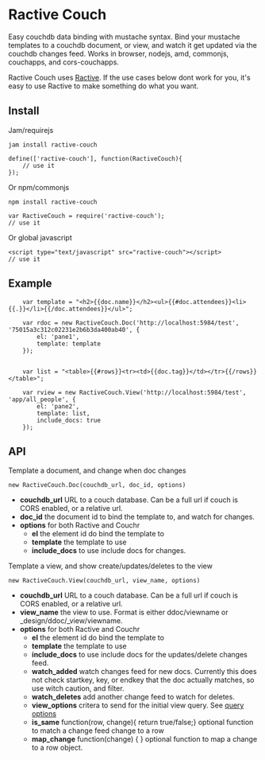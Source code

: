 Ractive Couch
==============

Easy couchdb data binding with mustache syntax. Bind your mustache templates to a couchdb document, or view, and watch it get updated via the couchdb changes feed. Works in browser, nodejs, amd, commonjs, couchapps, and cors-couchapps.


Ractive Couch uses [Ractive](http://rich-harris.github.io/Ractive/index.html). If the use cases below dont work for you, it's easy to use Ractive to make something do what you want.

Install
--------

Jam/requirejs

    jam install ractive-couch

    define(['ractive-couch'], function(RactiveCouch){
        // use it
    });

Or npm/commonjs

    npm install ractive-couch

    var RactiveCouch = require('ractive-couch');
    // use it

Or global javascript

    <script type="text/javascript" src="ractive-couch"></script>
    // use it


Example
-------

```
    var template = "<h2>{{doc.name}}</h2><ul>{{#doc.attendees}}<li>{{.}}</li>{{/doc.attendees}}</ul>";

    var rdoc = new RactiveCouch.Doc('http://localhost:5984/test', '75015a3c312c02231e2b6b3da400ab40', {
        el: 'pane1',
        template: template
    });


    var list = "<table>{{#rows}}<tr><td>{{doc.tag}}</td></tr>{{/rows}}</table>";

    var rview = new RactiveCouch.View('http://localhost:5984/test', 'app/all_people', {
        el: 'pane2',
        template: list,
        include_docs: true
    });
```

API
---

Template a document, and change when doc changes

```new RactiveCouch.Doc(couchdb_url, doc_id, options)```

  - **couchdb_url** URL to a couch database. Can be a full url if couch is CORS enabled, or a relative url.
  - **doc_id** the document id to bind the template to, and watch for changes.
  - **options** for both Ractive and Couchr
     - **el** the element id do bind the template to
     - **template** the template to use
     - **include_docs** to use include docs for changes.


Template a view, and show create/updates/deletes to the view

```new RactiveCouch.View(couchdb_url, view_name, options)```

  - **couchdb_url** URL to a couch database. Can be a full url if couch is CORS enabled, or a relative url.
  - **view_name** the view to use. Format is either ddoc/viewname or _design/ddoc/_view/viewname.
  - **options** for both Ractive and Couchr
     - **el** the element id do bind the template to
     - **template** the template to use
     - **include_docs** to use include docs for the updates/delete changes feed.
     - **watch_added** watch changes feed for new docs. Currently this does not check startkey, key, or endkey that the doc actually matches, so use witch caution, and filter.
     - **watch_deletes** add another change feed to watch for deletes.
     - **view_options** critera to send for the initial view query. See [query options](http://wiki.apache.org/couchdb/HTTP_view_API#Querying_Options)
     - **is_same** function(row, change){ return true/false;} optional function to match a change feed change to a row
     - **map_change** function(change) {  } optional function to map a change to a row object.


